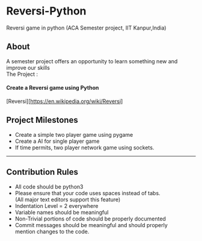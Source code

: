 # Reversi-Python
Reversi game in python (ACA Semester project, IIT Kanpur,India)

## About
A semester project offers an opportunity to learn something new and improve our skills  
The Project :
#### Create a Reversi game using Python
 [Reversi][https://en.wikipedia.org/wiki/Reversi]

## Project Milestones
* Create a simple two player game using pygame
* Create a AI for single player game
* If time permits, two player network game using sockets.
---
## Contribution Rules
* All code should be python3
* Please ensure that your code uses spaces instead of tabs.  
  (All major text editors support this feature)
* Indentation Level = 2 everywhere
* Variable names should be meaningful
* Non-Trivial portions of code should be properly documented
* Commit messages should be meaningful and should properly  
  mention changes to the code.
